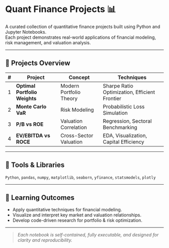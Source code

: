 # Quant Finance Projects 📊

A curated collection of quantitative finance projects built using Python and Jupyter Notebooks.  
Each project demonstrates real-world applications of financial modeling, risk management, and valuation analysis.

---

## 📘 Projects Overview

| # | Project | Concept | Techniques |
|---|----------|----------|-------------|
| 1 | **Optimal Portfolio Weights** | Modern Portfolio Theory | Sharpe Ratio Optimization, Efficient Frontier |
| 2 | **Monte Carlo VaR** | Risk Modeling | Probabilistic Loss Simulation |
| 3 | **P/B vs ROE** | Valuation Correlation | Regression, Sectoral Benchmarking |
| 4 | **EV/EBITDA vs ROCE** | Cross-Sector Valuation | EDA, Visualization, Capital Efficiency |

---

## 🧰 Tools & Libraries
`Python`, `pandas`, `numpy`, `matplotlib`, `seaborn`, `yfinance`, `statsmodels`, `plotly`

---

## 🧭 Learning Outcomes
- Apply quantitative techniques for financial modeling.
- Visualize and interpret key market and valuation relationships.
- Develop code-driven research for portfolio & risk optimization.

---

> *Each notebook is self-contained, fully executable, and designed for clarity and reproducibility.*
